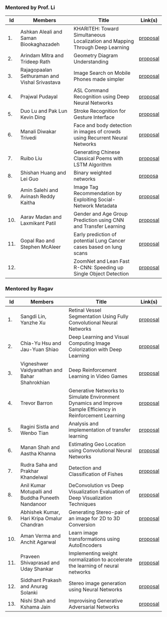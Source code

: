 ### Mentored by Prof. Li

| Id | Members | Title | Link(s) | 
|----|---------|-------|---------|
| 1. | Ashkan Aleali and Saman Biookaghazadeh | KHARITEH: Toward Simultaneous Localization and Mapping Through Deep Learning | [proposal](b1-proposal.pdf) |
| 2. | Arindam Mitra and Trideep Rath | Geometry Diagram Understanding | [proposal](b2-proposal.pdf) |
| 3. | Rajagopaalan Sethuraman and Vishal Srivastava | Image Search on Mobile Phones made simpler |  [proposal](b3-proposal.pdf) |
| 4. | Prajwal Pudayal | ASL Command Recognition using Deep Neural Networks | [proposal](b4-proposal.pdf) |
| 5. | Duo Lu and Pak Lun Kevin Ding | Stroke Recognition for Gesture Interface | [proposal](b5-proposal.pd) | 
| 6. | Manali Diwakar Trivedi | Face and body detection in images of crowds using Recurrent Neural Networks | [proposal](b6-proposal.pdf) |
| 7. | Ruibo Liu | Generating Chinese Classical Poems with LSTM Algorithm | [proposal](b7-proposal.pdf) |
| 8. | Shishan Huang and Lei Guo | Binary weighted networks | [proposa](b8-proposal.pdf) |
| 9. | Amin Salehi and Avinash Reddy Kaitha | Image Tag Recommendation by Exploiting Social-Network Metadata | [proposal](b9-proposal.pdf) | 
| 10. | Aarav Madan and Laxmikant Patil | Gender and Age Group Prediction using CNN and Transfer Learning | [proposal](b10-proposal.pdf) |
| 11. | Gopal Rao and Stephen McAleer | Early prediction of potential Lung Cancer cases based on lung scans | [proposal](b11-proposal.pdf) |
| 12. | | ZoomNet and Lean Fast R-CNN: Speeding up Single Object Detection | [proposal](b12-proposal.pdf) | 


### Mentored by Ragav

| Id | Members | Title | Link(s) | 
|----|---------|-------|---------|
| 1. | Sangdi Lin, Yanzhe Xu |  Retinal Vessel Segmentation Using Fully Convolutional Neural Networks  | [proposal](r1-proposal.pdf) |
| 2. | Chia-Yu Hsu and Jau-Yuan Shiao | Deep Learning and Visual Computing Image Colorization with Deep Learning | [proposal](r2-proposal.pdf) |
| 3. | Vigneshwer Vaidyanathan and Bahar Shahrokhian | Deep Reinforcement Learning in Video Games | [proposal](r3-proposal.pdf) | 
| 4. | Trevor Barron | Generative Networks to Simulate Environment Dynamics and Improve Sample Efficiency in Reinforcement Learning | [proposal](r4-proposal.pdf) |
| 5. | Ragini Sistla and Wenbo Tian | Analysis and implementation of transfer learning | [proposal](r5-proposal.pdf) |
| 6. | Manan Shah and Aastha Khanna | Estimating Geo Location using Convolutional Neural Networks | [proposal](r6-proposal.pdf) |
| 7. | Rudra Saha and Prakhar Khandelwal | Detection and Classification of Fishes | [proposal](r7-proposal.pdf) |
| 8. | Anil Kumar Motupalli and Buddha Puneeth Nandanoor | DeConvolution vs Deep Visualization Evaluation of Deep Visualization Techniques | [proposal](r8-proposal.pdf) |
| 9. | Abhishek Kumar, Hari Kripa Omalur Chandran | Generating Stereo-pair of an image for 2D to 3D Conversion | [proposal](r9-proposal.pdf) | 
| 10. | Aman Verma and Anchit Agarwal | Learn image transformations using AutoEncoders | [proposal](r10-proposal.pdf) |
| 11. | Praveen Shivaprasad and Uday Shankar | Implementing weight normalization to accelerate the learning of neural networks | [proposal](r11-proposal.pdf) |
| 12. | Siddhant Prakash and Anurag Solanki| Stereo image generation using Neural Networks | [proposal](r12-proposal.pdf) |
| 13. | Nishi Shah and Kshama Jain | Improvising Generative Adversarial Networks | [proposal](r13-proposal.pdf) |
